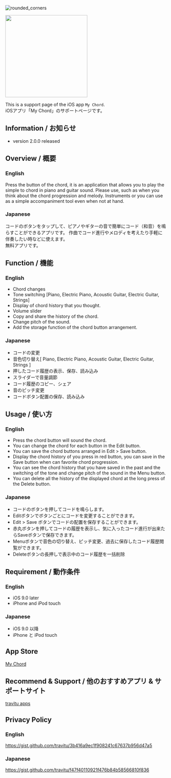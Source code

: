 ![rounded_corners](https://user-images.githubusercontent.com/6576679/31234344-9fe00f9a-aa29-11e7-832f-054d4727aa67.png)


<img src="https://user-images.githubusercontent.com/6576679/64878926-a2b5c680-d68f-11e9-8ba1-18f88107c0c8.jpg" width="256px">

This is a support page of the iOS app `My Chord`.  
iOSアプリ「My Chord」のサポートページです。

## Information / お知らせ  
- version 2.0.0 released

## Overview / 概要  
### English
Press the button of the chord, it is an application that allows you to play the simple to chord in piano and guitar sound.
Please use, such as when you think about the chord progression and melody.
Instruments or you can use as a simple accompaniment tool even when not at hand. 

### Japanese  
コードのボタンをタップして、ピアノやギターの音で簡単にコード（和音）を鳴らすことができるアプリです。
作曲でコード進行やメロディを考えたり手軽に伴奏したい時などに使えます。  
無料アプリです。

## Function / 機能  
### English
- Chord changes
- Tone switching [Piano, Electric Piano, Acoustic Guitar, Electric Guitar, Strings]
- Display of chord history that you thought.
- Volume slider
- Copy and share the history of the chord.
- Change pitch of the sound.
- Add the storage function of the chord button arrangement.

### Japanese
- コードの変更
- 音色切り替え[ Piano, Electric Piano, Acoustic Guitar, Electric Guitar, Strings ]
- 押したコード履歴の表示、保存、読み込み
- スライダーで音量調節
- コード履歴のコピー、シェア
- 音のピッチ変更
- コードボタン配置の保存、読み込み

## Usage / 使い方  
### English
- Press the chord button will sound the chord.
- You can change the chord for each button in the Edit button.
- You can save the chord buttons arranged in Edit > Save button.
- Display the chord history of you press in red button, you can save in the Save button when can favorite chord progression.
- You can see the chord history that you have saved in the past and the switching of the tone and change pitch of the sound in the Menu button.
- You can delete all the history of the displayed chord at the long press of the Delete button. 

### Japanese
- コードのボタンを押してコードを鳴らします。
- Editボタンでボタンごとにコードを変更することができます。
- Edit > Save ボタンでコードの配置を保存することができます。
- 赤丸ボタンを押してコードの履歴を表示し、気に入ったコード進行が出来たらSaveボタンで保存できます。
- Menuボタンで音色の切り替え、ピッチ変更、過去に保存したコード履歴閲覧ができます。
- Deleteボタンの長押しで表示中のコード履歴を一括削除

## Requirement / 動作条件  
### English
- iOS 9.0 later
- iPhone and iPod touch

### Japanese
- iOS 9.0 以降
- iPhone と iPod touch

## App Store 
<a href="https://itunes.apple.com/us/app/my-chord/id953517029?l=ja&ls=1&mt=8" target="_blank">My Chord</a>

## Recommend & Support / 他のおすすめアプリ & サポートサイト
<a href="http://travitu-app.hatenablog.com/entry/2016/12/05/214126" target="_blank">travitu apps</a>

## Privacy Policy
### English
https://gist.github.com/travitu/3b416a9ec1f908241c67637b956d47a5

### Japanese
https://gist.github.com/travitu/f47f40110921f476b84b58566810f836


